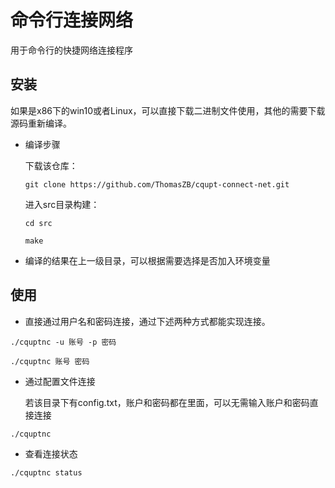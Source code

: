 # 命令行连接网络
用于命令行的快捷网络连接程序

## 安装

如果是x86下的win10或者Linux，可以直接下载二进制文件使用，其他的需要下载源码重新编译。

* 编译步骤

  下载该仓库：

  `git clone https://github.com/ThomasZB/cqupt-connect-net.git`

  进入src目录构建：

  `cd src`

  `make`

* 编译的结果在上一级目录，可以根据需要选择是否加入环境变量

## 使用

* 直接通过用户名和密码连接，通过下述两种方式都能实现连接。

```shell
./cquptnc -u 账号 -p 密码
```

```shell
./cquptnc 账号 密码
```

* 通过配置文件连接

  若该目录下有config.txt，账户和密码都在里面，可以无需输入账户和密码直接连接

```shell
./cquptnc
```

* 查看连接状态

```shell
./cquptnc status
```

